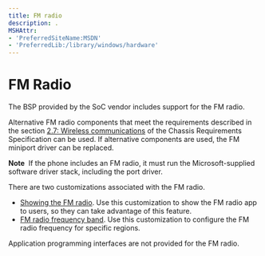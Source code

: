 ```yaml
---
title: FM radio
description: .
MSHAttr:
- 'PreferredSiteName:MSDN'
- 'PreferredLib:/library/windows/hardware'
---
```


# FM Radio

The BSP provided by the SoC vendor includes support for the FM radio.

Alternative FM radio components that meet the requirements described in the section <a href="https://msdn.microsoft.com/en-us/library/windows/hardware/dn756593">2.7: Wireless communications</a> of the Chassis Requirements Specification can be used. If alternative components are used, the FM miniport driver can be replaced.

**Note**  If the phone includes an FM radio, it must run the Microsoft-supplied software driver stack, including the port driver.

There are two customizations associated with the FM radio.
* <a href = "https://msdn.microsoft.com/en-us/windows/hardware/commercialize/customize/mobile/mcsf/showing-the-fm-radio">Showing the FM radio</a>. Use this customization to show the FM radio app to users, so they can take advantage of this feature.
* <a href="https://msdn.microsoft.com/en-us/windows/hardware/commercialize/customize/mobile/mcsf/fm-radio-frequency-band">FM radio frequency band</a>. Use this customization to configure the FM radio frequency for specific regions.

Application programming interfaces are not provided for the FM radio.

